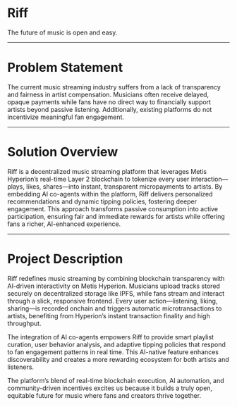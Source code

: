 # Riff

The future of music is open and easy.

---

# Problem Statement

The current music streaming industry suffers from a lack of transparency and fairness in artist compensation. Musicians often receive delayed, opaque payments while fans have no direct way to financially support artists beyond passive listening. Additionally, existing platforms do not incentivize meaningful fan engagement.

---

# Solution Overview

Riff is a decentralized music streaming platform that leverages Metis Hyperion’s real-time Layer 2 blockchain to tokenize every user interaction—plays, likes, shares—into instant, transparent micropayments to artists. By embedding AI co-agents within the platform, Riff delivers personalized recommendations and dynamic tipping policies, fostering deeper engagement. This approach transforms passive consumption into active participation, ensuring fair and immediate rewards for artists while offering fans a richer, AI-enhanced experience.

---

# Project Description

Riff redefines music streaming by combining blockchain transparency with AI-driven interactivity on Metis Hyperion. Musicians upload tracks stored securely on decentralized storage like IPFS, while fans stream and interact through a slick, responsive frontend. Every user action—listening, liking, sharing—is recorded onchain and triggers automatic microtransactions to artists, benefiting from Hyperion’s instant transaction finality and high throughput.

The integration of AI co-agents empowers Riff to provide smart playlist curation, user behavior analysis, and adaptive tipping policies that respond to fan engagement patterns in real time. This AI-native feature enhances discoverability and creates a more rewarding ecosystem for both artists and listeners.

The platform’s blend of real-time blockchain execution, AI automation, and community-driven incentives excites us because it builds a truly open, equitable future for music where fans and creators thrive together.
